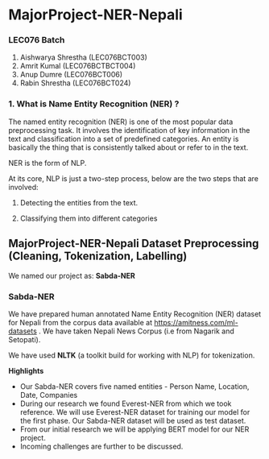 # MajorProject-NER-Nepali

### LEC076 Batch
1. Aishwarya Shrestha (LEC076BCT003)
2. Amrit Kumal (LEC076BCTBCT004)
3. Anup Dumre (LEC076BCT006)
4. Rabin Shrestha (LEC076BCT024)

### 1.   What is Name Entity Recognition (NER) ?
The named entity recognition (NER) is one of the most popular data preprocessing task. It involves the identification of key information in the text and classification into a set of predefined categories. An entity is basically the thing that is consistently talked about or refer to in the text.

NER is the form of NLP.

At its core, NLP is just a two-step process, below are the two steps that are involved:

1. Detecting the entities from the text.

2. Classifying them into different categories 


## MajorProject-NER-Nepali Dataset Preprocessing (Cleaning, Tokenization, Labelling)
We named our project as: **Sabda-NER**
### Sabda-NER

We have prepared human annotated Name Entity Recognition (NER) dataset for Nepali from the corpus data available at https://amitness.com/ml-datasets . We have taken Nepali News Corpus (i.e from Nagarik and Setopati). 

We have used **NLTK** (a toolkit build for working with NLP) for tokenization.

**Highlights**

* Our Sabda-NER covers five named entities - Person Name, Location, Date, Companies
* During our research we found Everest-NER from which we took reference. We will use Everest-NER dataset for training our model for the first phase. Our Sabda-NER dataset will be used as test dataset.
* From our initial research we will be applying BERT model for our NER project.
* Incoming challenges are further to be discussed.